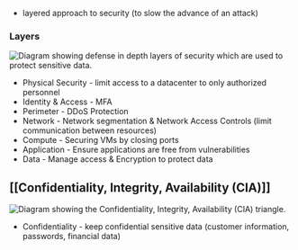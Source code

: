 - layered approach to security (to slow the advance of an attack)

### Layers
![Diagram showing defense in depth layers of security which are used to protect sensitive data.](https://learn.microsoft.com/en-us/training/wwl-sci/describe-security-concepts-methodologies/media/4-defense-depth.png)
- Physical Security - limit access to a datacenter to only authorized personnel
- Identity & Access - MFA
- Perimeter - DDoS Protection
- Network - Network segmentation & Network Access Controls (limit communication between resources)
- Compute - Securing VMs by closing ports
- Application - Ensure applications are free from vulnerabilities
- Data - Manage access & Encryption to protect data

## [[Confidentiality, Integrity, Availability (CIA)]]
![Diagram showing the Confidentiality, Integrity, Availability (CIA) triangle.](https://learn.microsoft.com/en-us/training/wwl-sci/describe-security-concepts-methodologies/media/4-confidentiality-integrity-availability.png)
- Confidentiality - keep confidential sensitive data (customer information, passwords, financial data)